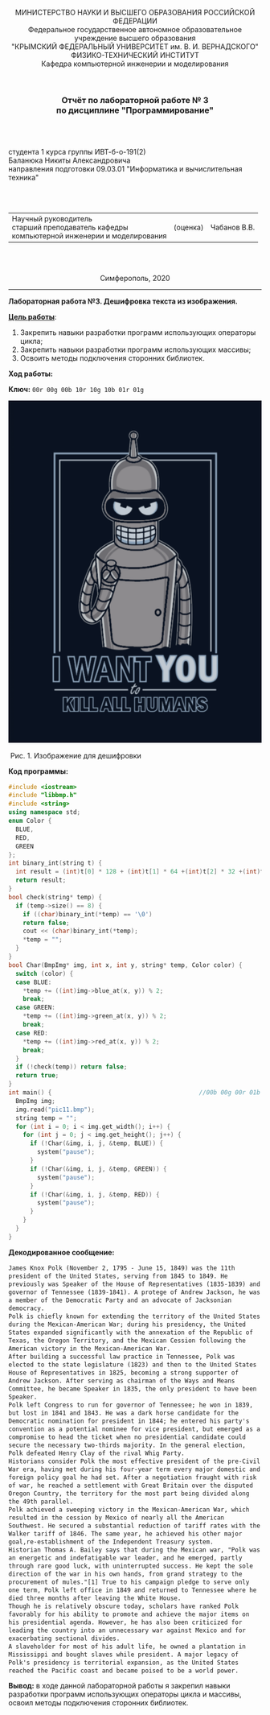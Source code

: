<p align="center">МИНИСТЕРСТВО НАУКИ  И ВЫСШЕГО ОБРАЗОВАНИЯ РОССИЙСКОЙ ФЕДЕРАЦИИ<br>
Федеральное государственное автономное образовательное учреждение высшего образования<br>
"КРЫМСКИЙ ФЕДЕРАЛЬНЫЙ УНИВЕРСИТЕТ им. В. И. ВЕРНАДСКОГО"<br>
ФИЗИКО-ТЕХНИЧЕСКИЙ ИНСТИТУТ<br>
Кафедра компьютерной инженерии и моделирования</p>
<br>
<h3 align="center">Отчёт по лабораторной работе № 3<br> по дисциплине "Программирование"</h3>
<br><br>
<p>студента 1 курса группы ИВТ-б-о-191(2)<br>
Баланюка Никиты Александровича<br>
направления подготовки 09.03.01 "Информатика и вычислительная техника"</p>
<br><br>
<table>
<tr><td>Научный руководитель<br> старший преподаватель кафедры<br> компьютерной инженерии и моделирования</td>
<td>(оценка)</td>
<td>Чабанов В.В.</td>
</tr>
</table>
<br><br>
<p align="center">Симферополь, 2020</p>
<hr>


**Лабораторная работа №3. Дешифровка текста из изображения.**

**<u>Цель работы</u>**: 

1. Закрепить навыки разработки программ использующих операторы цикла;
2. Закрепить навыки разработки программ использующих массивы;
3. Освоить методы подключения сторонних библиотек.

**Ход работы:**

**Ключ:**     ```00r 00g 00b 10r 10g 10b 01r 01g```

![](https://raw.githubusercontent.com/Nikilstaer12345/Lab/master/Лабораторная%20№3/Рисунки/pic11.bmp)

​                          Рис. 1. Изображение для дешифровки



**Код программы:** 

``` c++
#include <iostream>
#include "libbmp.h"
#include <string>
using namespace std;
enum Color {
  BLUE,
  RED,
  GREEN
};
int binary_int(string t) {
  int result = (int)t[0] * 128 + (int)t[1] * 64 +(int)t[2] * 32 +(int)t[3] * 16 + (int)t[4] * 8 + (int)t[5] * 4 +(int)t[6] * 2 + (int)t[7];
  return result;
}
bool check(string* temp) {
  if (temp->size() == 8) {
    if ((char)binary_int(*temp) == '\0') 
    return false;
    cout << (char)binary_int(*temp);
    *temp = "";
  }
}
bool Char(BmpImg* img, int x, int y, string* temp, Color color) {
  switch (color) {
  case BLUE:
    *temp += ((int)img->blue_at(x, y)) % 2;
    break;
  case GREEN:
    *temp += ((int)img->green_at(x, y)) % 2;
    break;
  case RED:
    *temp += ((int)img->red_at(x, y)) % 2;
    break;
  }
  if (!check(temp)) return false;
  return true;
}                          
int main() {                                         //00b 00g 00r 01b 01g 01r 10b 10g
  BmpImg img;
  img.read("pic11.bmp");
  string temp = ""; 
  for (int i = 0; i < img.get_width(); i++) {
    for (int j = 0; j < img.get_height(); j++) {
      if (!Char(&img, i, j, &temp, BLUE)) {
        system("pause");
      }
      if (!Char(&img, i, j, &temp, GREEN)) {
        system("pause");
      }
      if (!Char(&img, i, j, &temp, RED)) {
        system("pause"); 
      }    
    }
  }
}
```

**Декодированное сообщение:**

```
James Knox Polk (November 2, 1795 - June 15, 1849) was the 11th president of the United States, serving from 1845 to 1849. He previously was Speaker of the House of Representatives (1835-1839) and governor of Tennessee (1839-1841). A protege of Andrew Jackson, he was a member of the Democratic Party and an advocate of Jacksonian democracy. 
Polk is chiefly known for extending the territory of the United States during the Mexican-American War; during his presidency, the United States expanded significantly with the annexation of the Republic of Texas, the Oregon Territory, and the Mexican Cession following the American victory in the Mexican-American War.
After building a successful law practice in Tennessee, Polk was elected to the state legislature (1823) and then to the United States House of Representatives in 1825, becoming a strong supporter of Andrew Jackson. After serving as chairman of the Ways and Means Committee, he became Speaker in 1835, the only president to have been Speaker.
Polk left Congress to run for governor of Tennessee; he won in 1839, but lost in 1841 and 1843. He was a dark horse candidate for the Democratic nomination for president in 1844; he entered his party's convention as a potential nominee for vice president, but emerged as a compromise to head the ticket when no presidential candidate could secure the necessary two-thirds majority. In the general election, Polk defeated Henry Clay of the rival Whig Party.
Historians consider Polk the most effective president of the pre-Civil War era, having met during his four-year term every major domestic and foreign policy goal he had set. After a negotiation fraught with risk of war, he reached a settlement with Great Britain over the disputed Oregon Country, the territory for the most part being divided along the 49th parallel.
Polk achieved a sweeping victory in the Mexican-American War, which resulted in the cession by Mexico of nearly all the American Southwest. He secured a substantial reduction of tariff rates with the Walker tariff of 1846. The same year, he achieved his other major goal,re-establishment of the Independent Treasury system.
Historian Thomas A. Bailey says that during the Mexican war, "Polk was an energetic and indefatigable war leader, and he emerged, partly through rare good luck, with uninterrupted success. He kept the sole direction of the war in his own hands, from grand strategy to the procurement of mules."[1] True to his campaign pledge to serve only one term, Polk left office in 1849 and returned to Tennessee where he died three months after leaving the White House.
Though he is relatively obscure today, scholars have ranked Polk favorably for his ability to promote and achieve the major items on his presidential agenda. However, he has also been criticized for leading the country into an unnecessary war against Mexico and for exacerbating sectional divides.
A slaveholder for most of his adult life, he owned a plantation in Mississippi and bought slaves while president. A major legacy of Polk's presidency is territorial expansion, as the United States reached the Pacific coast and became poised to be a world power.
```

 **Вывод:** в ходе данной лабораторной работы я закрепил навыки разработки программ использующих операторы цикла и массивы, освоил методы подключения сторонних библиотек.
